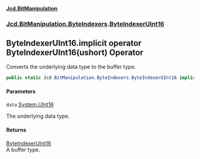 #### [Jcd.BitManipulation](index.md 'index')
### [Jcd.BitManipulation.ByteIndexers](Jcd.BitManipulation.ByteIndexers.md 'Jcd.BitManipulation.ByteIndexers').[ByteIndexerUInt16](Jcd.BitManipulation.ByteIndexers.ByteIndexerUInt16.md 'Jcd.BitManipulation.ByteIndexers.ByteIndexerUInt16')

## ByteIndexerUInt16.implicit operator ByteIndexerUInt16(ushort) Operator

Converts the underlying data type to the buffer type.

```csharp
public static Jcd.BitManipulation.ByteIndexers.ByteIndexerUInt16 implicit operator ByteIndexerUInt16(ushort data);
```
#### Parameters

<a name='Jcd.BitManipulation.ByteIndexers.ByteIndexerUInt16.op_ImplicitJcd.BitManipulation.ByteIndexers.ByteIndexerUInt16(ushort).data'></a>

`data` [System.UInt16](https://docs.microsoft.com/en-us/dotnet/api/System.UInt16 'System.UInt16')

The underlying data type.

#### Returns
[ByteIndexerUInt16](Jcd.BitManipulation.ByteIndexers.ByteIndexerUInt16.md 'Jcd.BitManipulation.ByteIndexers.ByteIndexerUInt16')  
A buffer type.